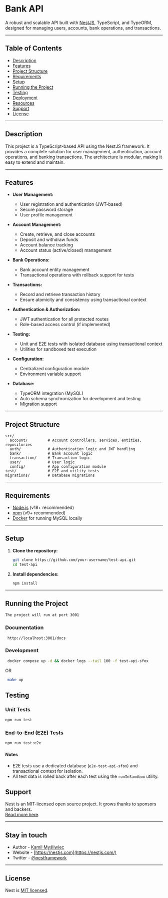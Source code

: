 
# Bank API

A robust and scalable API built with [NestJS](https://nestjs.com/), TypeScript, and TypeORM, designed for managing users, accounts, bank operations, and transactions.

---

## Table of Contents

- [Description](#description)
- [Features](#features)
- [Project Structure](#project-structure)
- [Requirements](#requirements)
- [Setup](#setup)
- [Running the Project](#running-the-project)
- [Testing](#testing)
- [Deployment](#deployment)
- [Resources](#resources)
- [Support](#support)
- [License](#license)

---

## Description

This project is a TypeScript-based API using the NestJS framework. It provides a complete solution for user management, authentication, account operations, and banking transactions. The architecture is modular, making it easy to extend and maintain.

---

## Features

- **User Management:**  
  - User registration and authentication (JWT-based)
  - Secure password storage
  - User profile management

- **Account Management:**  
  - Create, retrieve, and close accounts
  - Deposit and withdraw funds
  - Account balance tracking
  - Account status (active/closed) management

- **Bank Operations:**  
  - Bank account entity management
  - Transactional operations with rollback support for tests

- **Transactions:**  
  - Record and retrieve transaction history
  - Ensure atomicity and consistency using transactional context

- **Authentication & Authorization:**  
  - JWT authentication for all protected routes
  - Role-based access control (if implemented)

- **Testing:**  
  - Unit and E2E tests with isolated database using transactional context
  - Utilities for sandboxed test execution

- **Configuration:**  
  - Centralized configuration module
  - Environment variable support

- **Database:**  
  - TypeORM integration (MySQL)
  - Auto schema synchronization for development and testing
  - Migration support

---

## Project Structure

```
src/
  account/         # Account controllers, services, entities, repositories
  auth/            # Authentication logic and JWT handling
  bank/            # Bank account logic
  transaction/     # Transaction logic
  user/            # User logic
  config/          # App configuration module
test/              # E2E and utility tests
migrations/        # Database migrations
```

---

## Requirements

- [Node.js](https://nodejs.org/) (v18+ recommended)
- [npm](https://www.npmjs.com/) (v9+ recommended)
- [Docker](https://www.docker.com/) for running MySQL locally

---

## Setup

1. **Clone the repository:**
   ```bash
   git clone https://github.com/your-username/test-api.git
   cd test-api
   ```

2. **Install dependencies:**
   ```bash
   npm install
   ```

---

## Running the Project

`The project will run at port 3001`
### Documentation

```
 http://localhost:3001/docs
```


### Development

```bash
 docker compose up -d && docker logs --tail 100 -f test-api-sfox
```

OR

```bash
 make up
```

## Testing

### Unit Tests

```bash
npm run test
```

### End-to-End (E2E) Tests

```bash
npm run test:e2e
```

#### Notes

- E2E tests use a dedicated database (`e2e-test-api-sfox`) and transactional context for isolation.
- All test data is rolled back after each test using the `runInSandbox` utility.



## Support

Nest is an MIT-licensed open source project. It grows thanks to sponsors and backers.  
[Read more here](https://docs.nestjs.com/support).

---

## Stay in touch

- Author - [Kamil Myśliwiec](https://twitter.com/kammysliwiec)
- Website - [https://nestjs.com](https://nestjs.com/)
- Twitter - [@nestframework](https://twitter.com/nestframework)

---

## License

Nest is [MIT licensed](https://github.com/nestjs/nest/blob/master/LICENSE).